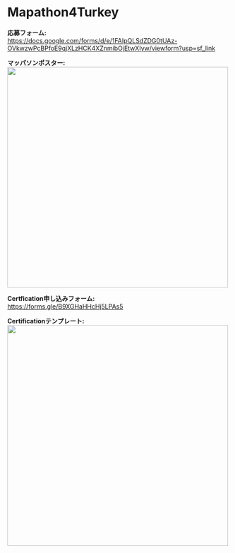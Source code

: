 # Mapathon4Turkey
**応募フォーム:**  
https://docs.google.com/forms/d/e/1FAIpQLSdZDG0tUAz-OVkwzwPcBPfoE9qjXLzHCK4XZnmibOjEtwXIyw/viewform?usp=sf_link  

**マッパソンポスター:**     
<img src="https://user-images.githubusercontent.com/29940264/217781079-3b6ff1c0-b6be-4b67-b938-cb15ec772977.png" width="500">

**Certfication申し込みフォーム:**   
https://forms.gle/B9XGHaHHcHj5LPAs5

**Certificationテンプレート:**    
<img src="https://user-images.githubusercontent.com/29940264/219380836-77555477-86a2-4b73-8fd8-d4446bd05eff.png" width="500">

